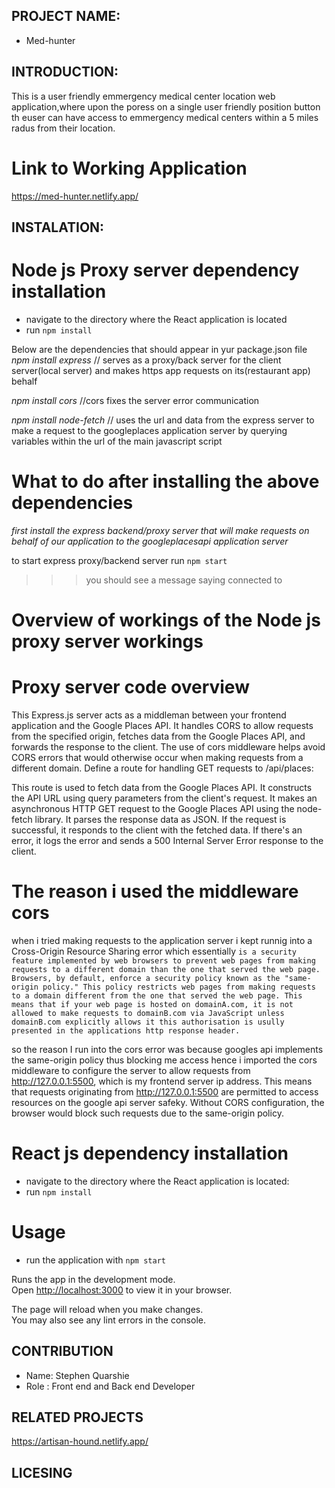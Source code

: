 ## PROJECT NAME:

* Med-hunter

## INTRODUCTION:

This is a user friendly emmergency medical center location web application,where upon the poress on a single user friendly position button th euser can have access to emmergency medical centers within a 5 miles radus from their location.

# Link to Working Application

https://med-hunter.netlify.app/


## INSTALATION: 

# Node js Proxy server dependency installation
* navigate to the directory where the React application is located
* run `npm install`

Below are the dependencies that should appear in yur package.json file
*npm install express* // serves as a proxy/back server for the client server(local server) and makes https app requests on its(restaurant app) behalf

*npm install cors* //cors fixes the server error communication 

*npm install node-fetch* // uses the url and data from the express server to make a request to the googleplaces application server by querying variables within the url of the main javascript script

# What to do after installing the above dependencies

*first install the express backend/proxy server that will make requests on behalf of our application to the googleplacesapi application server*

to start express proxy/backend server run `npm start`
>>> you should see a message saying connected to 

# Overview of workings of the Node js proxy server workings

# Proxy server code overview

This Express.js server acts as a middleman between your frontend application and the Google Places API. It handles CORS to allow requests from the specified origin, fetches data from the Google Places API, and forwards the response to the client. The use of cors middleware helps avoid CORS errors that would otherwise occur when making requests from a different domain.
Define a route for handling GET requests to /api/places:

This route is used to fetch data from the Google Places API.
It constructs the API URL using query parameters from the client's request.
It makes an asynchronous HTTP GET request to the Google Places API using the node-fetch library.
It parses the response data as JSON.
If the request is successful, it responds to the client with the fetched data.
If there's an error, it logs the error and sends a 500 Internal Server Error response to the client.

# The reason i used the middleware cors

when i tried making requests to the application server i kept runnig into a Cross-Origin Resource Sharing error which essentially `is a security feature implemented by web browsers to prevent web pages from making requests to a different domain than the one that served the web page. Browsers, by default, enforce a security policy known as the "same-origin policy." This policy restricts web pages from making requests to a domain different from the one that served the web page. This means that if your web page is hosted on domainA.com, it is not allowed to make requests to domainB.com via JavaScript unless domainB.com explicitly allows it this authorisation is usully presented in the applications http response header.`

so the reason I run into the cors error was because googles api implements the same-origin policy thus blocking me access hence i imported the cors middleware to configure the server to allow requests from http://127.0.0.1:5500, which is my frontend server ip address. This means that requests originating from http://127.0.0.1:5500 are permitted to access resources on the google api server safeky. Without CORS configuration, the browser would block such requests due to the same-origin policy.


# React js dependency installation
* navigate to the directory where the React application is located:
* run `npm install`

# Usage

* run the application with `npm start`

Runs the app in the development mode.\
Open [http://localhost:3000](http://localhost:3000) to view it in your browser.

The page will reload when you make changes.\
You may also see any lint errors in the console.

## CONTRIBUTION

* Name: Stephen Quarshie
* Role : Front end and Back end Developer

## RELATED PROJECTS

https://artisan-hound.netlify.app/

## LICESING

